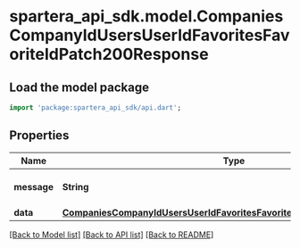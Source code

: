 # spartera_api_sdk.model.CompaniesCompanyIdUsersUserIdFavoritesFavoriteIdPatch200Response

## Load the model package
```dart
import 'package:spartera_api_sdk/api.dart';
```

## Properties
Name | Type | Description | Notes
------------ | ------------- | ------------- | -------------
**message** | **String** | Response status message | 
**data** | [**CompaniesCompanyIdUsersUserIdFavoritesFavoriteIdPatch200ResponseData**](CompaniesCompanyIdUsersUserIdFavoritesFavoriteIdPatch200ResponseData.md) |  | 

[[Back to Model list]](../README.md#documentation-for-models) [[Back to API list]](../README.md#documentation-for-api-endpoints) [[Back to README]](../README.md)


